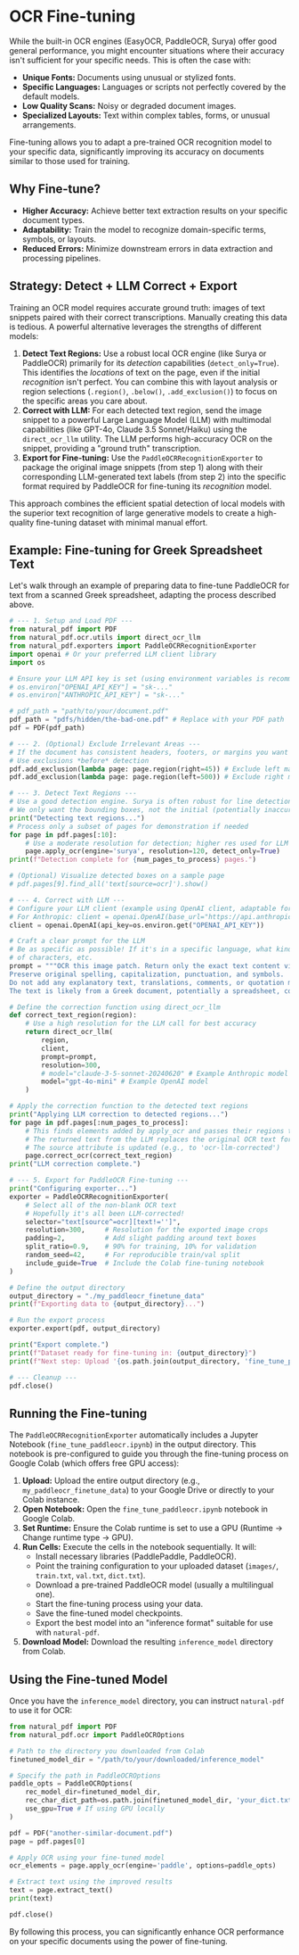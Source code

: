 # OCR Fine-tuning

While the built-in OCR engines (EasyOCR, PaddleOCR, Surya) offer good general performance, you might encounter situations where their accuracy isn't sufficient for your specific needs. This is often the case with:

*   **Unique Fonts:** Documents using unusual or stylized fonts.
*   **Specific Languages:** Languages or scripts not perfectly covered by the default models.
*   **Low Quality Scans:** Noisy or degraded document images.
*   **Specialized Layouts:** Text within complex tables, forms, or unusual arrangements.

Fine-tuning allows you to adapt a pre-trained OCR recognition model to your specific data, significantly improving its accuracy on documents similar to those used for training.

## Why Fine-tune?

-   **Higher Accuracy:** Achieve better text extraction results on your specific document types.
-   **Adaptability:** Train the model to recognize domain-specific terms, symbols, or layouts.
-   **Reduced Errors:** Minimize downstream errors in data extraction and processing pipelines.

## Strategy: Detect + LLM Correct + Export

Training an OCR model requires accurate ground truth: images of text snippets paired with their correct transcriptions. Manually creating this data is tedious. A powerful alternative leverages the strengths of different models:

1.  **Detect Text Regions:** Use a robust local OCR engine (like Surya or PaddleOCR) primarily for its *detection* capabilities (`detect_only=True`). This identifies the *locations* of text on the page, even if the initial *recognition* isn't perfect. You can combine this with layout analysis or region selections (`.region()`, `.below()`, `.add_exclusion()`) to focus on the specific areas you care about.
2.  **Correct with LLM:** For each detected text region, send the image snippet to a powerful Large Language Model (LLM) with multimodal capabilities (like GPT-4o, Claude 3.5 Sonnet/Haiku) using the `direct_ocr_llm` utility. The LLM performs high-accuracy OCR on the snippet, providing a "ground truth" transcription.
3.  **Export for Fine-tuning:** Use the `PaddleOCRRecognitionExporter` to package the original image snippets (from step 1) along with their corresponding LLM-generated text labels (from step 2) into the specific format required by PaddleOCR for fine-tuning its *recognition* model.

This approach combines the efficient spatial detection of local models with the superior text recognition of large generative models to create a high-quality fine-tuning dataset with minimal manual effort.

## Example: Fine-tuning for Greek Spreadsheet Text

Let's walk through an example of preparing data to fine-tune PaddleOCR for text from a scanned Greek spreadsheet, adapting the process described above.

```python
# --- 1. Setup and Load PDF ---
from natural_pdf import PDF
from natural_pdf.ocr.utils import direct_ocr_llm
from natural_pdf.exporters import PaddleOCRRecognitionExporter
import openai # Or your preferred LLM client library
import os

# Ensure your LLM API key is set (using environment variables is recommended)
# os.environ["OPENAI_API_KEY"] = "sk-..." 
# os.environ["ANTHROPIC_API_KEY"] = "sk-..." 

# pdf_path = "path/to/your/document.pdf" 
pdf_path = "pdfs/hidden/the-bad-one.pdf" # Replace with your PDF path
pdf = PDF(pdf_path)

# --- 2. (Optional) Exclude Irrelevant Areas ---
# If the document has consistent headers, footers, or margins you want to ignore
# Use exclusions *before* detection
pdf.add_exclusion(lambda page: page.region(right=45)) # Exclude left margin/line numbers
pdf.add_exclusion(lambda page: page.region(left=500)) # Exclude right margin

# --- 3. Detect Text Regions ---
# Use a good detection engine. Surya is often robust for line detection.
# We only want the bounding boxes, not the initial (potentially inaccurate) OCR text.
print("Detecting text regions...")
# Process only a subset of pages for demonstration if needed
for page in pdf.pages[:10]:
    # Use a moderate resolution for detection; higher res used for LLM correction later
    page.apply_ocr(engine='surya', resolution=120, detect_only=True) 
print(f"Detection complete for {num_pages_to_process} pages.")

# (Optional) Visualize detected boxes on a sample page
# pdf.pages[9].find_all('text[source=ocr]').show() 

# --- 4. Correct with LLM ---
# Configure your LLM client (example using OpenAI client, adaptable for others)
# For Anthropic: client = openai.OpenAI(base_url="https://api.anthropic.com/v1/", api_key=os.environ.get("ANTHROPIC_API_KEY"))
client = openai.OpenAI(api_key=os.environ.get("OPENAI_API_KEY")) 

# Craft a clear prompt for the LLM
# Be as specific as possible! If it's in a specific language, what kinds
# of characters, etc.
prompt = """OCR this image patch. Return only the exact text content visible in the image. 
Preserve original spelling, capitalization, punctuation, and symbols. 
Do not add any explanatory text, translations, comments, or quotation marks around the result.
The text is likely from a Greek document, potentially a spreadsheet, containing Modern Greek words or numbers."""

# Define the correction function using direct_ocr_llm
def correct_text_region(region):
    # Use a high resolution for the LLM call for best accuracy
    return direct_ocr_llm(
        region, 
        client, 
        prompt=prompt, 
        resolution=300, 
        # model="claude-3-5-sonnet-20240620" # Example Anthropic model
        model="gpt-4o-mini" # Example OpenAI model
    )

# Apply the correction function to the detected text regions
print("Applying LLM correction to detected regions...")
for page in pdf.pages[:num_pages_to_process]:
    # This finds elements added by apply_ocr and passes their regions to 'correct_text_region'
    # The returned text from the LLM replaces the original OCR text for these elements
    # The source attribute is updated (e.g., to 'ocr-llm-corrected')
    page.correct_ocr(correct_text_region) 
print("LLM correction complete.")

# --- 5. Export for PaddleOCR Fine-tuning ---
print("Configuring exporter...")
exporter = PaddleOCRRecognitionExporter(
    # Select all of the non-blank OCR text
    # Hopefully it's all been LLM-corrected! 
    selector="text[source^=ocr][text!='']", 
    resolution=300,     # Resolution for the exported image crops
    padding=2,          # Add slight padding around text boxes
    split_ratio=0.9,    # 90% for training, 10% for validation
    random_seed=42,     # For reproducible train/val split
    include_guide=True  # Include the Colab fine-tuning notebook
)

# Define the output directory
output_directory = "./my_paddleocr_finetune_data"
print(f"Exporting data to {output_directory}...")

# Run the export process
exporter.export(pdf, output_directory)

print("Export complete.")
print(f"Dataset ready for fine-tuning in: {output_directory}")
print(f"Next step: Upload '{os.path.join(output_directory, 'fine_tune_paddleocr.ipynb')}' and the rest of the contents to Google Colab.")

# --- Cleanup ---
pdf.close() 
```

## Running the Fine-tuning

The `PaddleOCRRecognitionExporter` automatically includes a Jupyter Notebook (`fine_tune_paddleocr.ipynb`) in the output directory. This notebook is pre-configured to guide you through the fine-tuning process on Google Colab (which offers free GPU access):

1.  **Upload:** Upload the entire output directory (e.g., `my_paddleocr_finetune_data`) to your Google Drive or directly to your Colab instance.
2.  **Open Notebook:** Open the `fine_tune_paddleocr.ipynb` notebook in Google Colab.
3.  **Set Runtime:** Ensure the Colab runtime is set to use a GPU (Runtime -> Change runtime type -> GPU).
4.  **Run Cells:** Execute the cells in the notebook sequentially. It will:
    *   Install necessary libraries (PaddlePaddle, PaddleOCR).
    *   Point the training configuration to your uploaded dataset (`images/`, `train.txt`, `val.txt`, `dict.txt`).
    *   Download a pre-trained PaddleOCR model (usually a multilingual one).
    *   Start the fine-tuning process using your data.
    *   Save the fine-tuned model checkpoints.
    *   Export the best model into an "inference format" suitable for use with `natural-pdf`.
5.  **Download Model:** Download the resulting `inference_model` directory from Colab.

## Using the Fine-tuned Model

Once you have the `inference_model` directory, you can instruct `natural-pdf` to use it for OCR:

```python
from natural_pdf import PDF
from natural_pdf.ocr import PaddleOCROptions

# Path to the directory you downloaded from Colab
finetuned_model_dir = "/path/to/your/downloaded/inference_model" 

# Specify the path in PaddleOCROptions
paddle_opts = PaddleOCROptions(
    rec_model_dir=finetuned_model_dir,
    rec_char_dict_path=os.path.join(finetuned_model_dir, 'your_dict.txt') # Or wherever your dict is
    use_gpu=True # If using GPU locally
)

pdf = PDF("another-similar-document.pdf")
page = pdf.pages[0]

# Apply OCR using your fine-tuned model
ocr_elements = page.apply_ocr(engine='paddle', options=paddle_opts)

# Extract text using the improved results
text = page.extract_text() 
print(text)

pdf.close()
```

By following this process, you can significantly enhance OCR performance on your specific documents using the power of fine-tuning. 